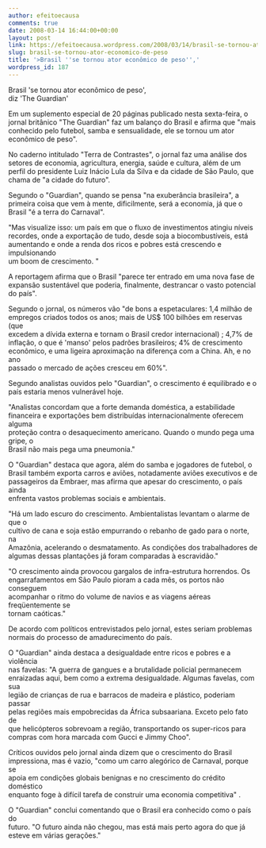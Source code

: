 ```yaml
---
author: efeitoecausa
comments: true
date: 2008-03-14 16:44:00+00:00
layout: post
link: https://efeitoecausa.wordpress.com/2008/03/14/brasil-se-tornou-ator-economico-de-peso/
slug: brasil-se-tornou-ator-economico-de-peso
title: '>Brasil ''se tornou ator econômico de peso'','
wordpress_id: 187
---
```


>

Brasil 'se tornou ator econômico de peso',  
diz 'The Guardian'  
  


Em um suplemento especial de 20 páginas publicado nesta sexta-feira, o  
jornal britânico "The Guardian" faz um balanço do Brasil e afirma que "mais  
conhecido pelo futebol, samba e sensualidade, ele se tornou um ator  
econômico de peso".  
  
No caderno intitulado "Terra de Contrastes", o jornal faz uma análise dos  
setores de economia, agricultura, energia, saúde e cultura, além de um  
perfil do presidente Luiz Inácio Lula da Silva e da cidade de São Paulo, que  
chama de "a cidade do futuro".  
  
Segundo o "Guardian", quando se pensa "na exuberância brasileira", a  
primeira coisa que vem à mente, dificilmente, será a economia, já que o  
Brasil "é a terra do Carnaval".  
  
"Mas visualize isso: um país em que o fluxo de investimentos atingiu níveis  
recordes, onde a exportação de tudo, desde soja a biocombustíveis, está  
aumentando e onde a renda dos ricos e pobres está crescendo e impulsionando  
um boom de crescimento. "  
  
A reportagem afirma que o Brasil "parece ter entrado em uma nova fase de  
expansão sustentável que poderia, finalmente, destrancar o vasto potencial  
do país".  
  
Segundo o jornal, os números vão "de bons a espetaculares: 1,4 milhão de  
empregos criados todos os anos; mais de US$ 100 bilhões em reservas (que  
excedem a dívida externa e tornam o Brasil credor internacional) ; 4,7% de  
inflação, o que é 'manso' pelos padrões brasileiros; 4% de crescimento  
econômico, e uma ligeira aproximação na diferença com a China. Ah, e no ano  
passado o mercado de ações cresceu em 60%".  
  
Segundo analistas ouvidos pelo "Guardian", o crescimento é equilibrado e o  
país estaria menos vulnerável hoje.  
  
"Analistas concordam que a forte demanda doméstica, a estabilidade  
financeira e exportações bem distribuídas internacionalmente oferecem alguma  
proteção contra o desaquecimento americano. Quando o mundo pega uma gripe, o  
Brasil não mais pega uma pneumonia."  
  
O "Guardian" destaca que agora, além do samba e jogadores de futebol, o  
Brasil também exporta carros e aviões, notadamente aviões executivos e de  
passageiros da Embraer, mas afirma que apesar do crescimento, o país ainda  
enfrenta vastos problemas sociais e ambientais.  
  
"Há um lado escuro do crescimento. Ambientalistas levantam o alarme de que o  
cultivo de cana e soja estão empurrando o rebanho de gado para o norte, na  
Amazônia, acelerando o desmatamento. As condições dos trabalhadores de  
algumas dessas plantações já foram comparadas à escravidão."  
  
"O crescimento ainda provocou gargalos de infra-estrutura horrendos. Os  
engarrafamentos em São Paulo pioram a cada mês, os portos não conseguem  
acompanhar o ritmo do volume de navios e as viagens aéreas freqüentemente se  
tornam caóticas."  
  
De acordo com políticos entrevistados pelo jornal, estes seriam problemas  
normais do processo de amadurecimento do país.  
  
O "Guardian" ainda destaca a desigualdade entre ricos e pobres e a violência  
nas favelas: "A guerra de gangues e a brutalidade policial permanecem  
enraizadas aqui, bem como a extrema desigualdade. Algumas favelas, com sua  
legião de crianças de rua e barracos de madeira e plástico, poderiam passar  
pelas regiões mais empobrecidas da África subsaariana. Exceto pelo fato de  
que helicópteros sobrevoam a região, transportando os super-ricos para  
compras com hora marcada com Gucci e Jimmy Choo".  
  
Críticos ouvidos pelo jornal ainda dizem que o crescimento do Brasil  
impressiona, mas é vazio, "como um carro alegórico de Carnaval, porque se  
apoia em condições globais benignas e no crescimento do crédito doméstico  
enquanto foge à difícil tarefa de construir uma economia competitiva" .  
  
O "Guardian" conclui comentando que o Brasil era conhecido como o país do  
futuro. "O futuro ainda não chegou, mas está mais perto agora do que já  
esteve em várias gerações."
